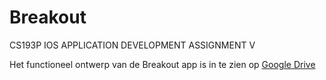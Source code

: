 # Breakout
CS193P IOS APPLICATION DEVELOPMENT ASSIGNMENT V

Het functioneel ontwerp van de Breakout app is in te zien op [Google Drive](https://docs.google.com/document/d/1FVgvDMvffGI42Q-_XPVpT3gfQandx3iJ-GGLLym8LlA/edit?usp=sharing)
